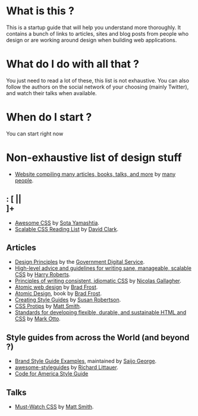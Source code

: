 # What is this ?

This is a startup guide that will help you understand more thoroughly. It contains a bunch of links to articles, sites and blog posts from people who design or are working around design when building web applications.

# What do I do with all that ?

You just need to read a lot of these, this list is not exhaustive. You can also follow the authors on the social network of your choosing (mainly Twitter), and watch their talks when available.

# When do I start ?

You can start right now

# Non-exhaustive list of design stuff

- [Website compiling many articles, books, talks, and more](http://styleguides.io/) by [many people](http://styleguides.io/contributors).

## <list-of>: [ <list-of> || <article> ]+

- [Awesome CSS](https://github.com/sotayamashita/awesome-css#code-style-guideline-book) by [Sota Yamashtia](https://github.com/sotayamashita).
- [Scalable CSS Reading List](https://github.com/davidtheclark/scalable-css-reading-list) by [David Clark](http://davidtheclark.com/).

## Articles

- [Design Principles](https://www.gov.uk/design-principles) by the [Government Digital Service](https://gds.blog.gov.uk/).
- [High-level advice and guidelines for writing sane, manageable, scalable CSS](http://cssguidelin.es/) by [Harry Roberts](https://twitter.com/csswizardry).
- [Principles of writing consistent, idiomatic CSS](https://github.com/necolas/idiomatic-css) by [Nicolas Gallagher](https://twitter.com/necolas).
- [Atomic web design](http://bradfrost.com/blog/post/atomic-web-design/) by [Brad Frost](https://twitter.com/brad_frost).
- [Atomic Design](http://atomicdesign.bradfrost.com/table-of-contents/), book by [Brad Frost](https://twitter.com/brad_frost).
- [Creating Style Guides](http://alistapart.com/article/creating-style-guides) by [Susan Robertson](https://twitter.com/susanjrobertson).
- [CSS Protips](https://github.com/AllThingsSmitty/css-protips) by [Matt Smith](http://allthingssmitty.com/).
- [Standards for developing flexible, durable, and sustainable HTML and CSS](http://codeguide.co/) by [Mark Otto](https://twitter.com/mdo).

## Style guides from across the World (and beyond ?)

- [Brand Style Guide Examples](http://saijogeorge.com/brand-style-guide-examples/), maintained by [Saijo George](https://twitter.com/Saijo_George).
- [awesome-styleguides](https://github.com/RichardLitt/awesome-styleguides) by [Richard Littauer](https://twitter.com/richlitt).
- [Code for America Style Guide](http://codeforamerica.clearleft.com/)

## Talks

- [Must-Watch CSS](https://github.com/AllThingsSmitty/must-watch-css) by [Matt Smith](http://allthingssmitty.com/).